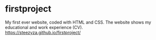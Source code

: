 # firstproject
My first ever website, coded with HTML and CSS. The website shows my educational and work experience (CV).
https://steezyza.github.io/firstproject/
